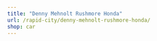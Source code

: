 ```yaml
---
title: "Denny Mehnolt Rushmore Honda"
url: /rapid-city/denny-mehnolt-rushmore-honda/
shop: car
---
```

